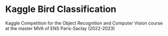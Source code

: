 # Kaggle Bird Classification
Kaggle Competition for the Object Recognition and Computer Vision course at the master MVA of ENS Paris-Saclay (2022-2023)
